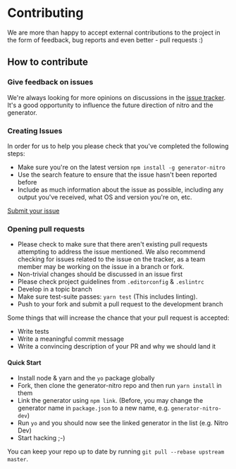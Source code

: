 # Contributing

We are more than happy to accept external contributions to the project
in the form of feedback, bug reports and even better - pull requests :)

## How to contribute

### Give feedback on issues

We're always looking for more opinions on discussions in the [issue tracker](https://github.com/namics/generator-nitro/issues).
It's a good opportunity to influence the future direction of nitro and the generator.

### Creating Issues

In order for us to help you please check that you've completed the following steps:

* Make sure you're on the latest version `npm install -g generator-nitro`
* Use the search feature to ensure that the issue hasn't been reported before
* Include as much information about the issue as possible, including
any output you've received, what OS and version you're on, etc.
  
[Submit your issue](https://github.com/namics/generator-nitro/issues/new)

### Opening pull requests

* Please check to make sure that there aren't existing pull requests attempting to address the issue mentioned. We also recommend checking for issues related to the issue on the tracker, as a team member may be working on the issue in a branch or fork.
* Non-trivial changes should be discussed in an issue first
* Please check project guidelines from `.editorconfig` & `.eslintrc`
* Develop in a topic branch
* Make sure test-suite passes: `yarn test` (This includes linting).
* Push to your fork and submit a pull request to the development branch

Some things that will increase the chance that your pull request is accepted:

* Write tests
* Write a meaningful commit message
* Write a convincing description of your PR and why we should land it

#### Quick Start

- Install node & yarn and the `yo` package globally
- Fork, then clone the generator-nitro repo and then run `yarn install` in them
- Link the generator using `npm link`. (Before, you may change the generator name in `package.json` to a new name, e.g. `generator-nitro-dev`)
- Run `yo` and you should now see the linked generator in the list (e.g. Nitro Dev)
- Start hacking ;-)

You can keep your repo up to date by running `git pull --rebase upstream master`.
